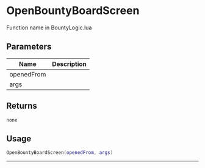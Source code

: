 # OpenBountyBoardScreen

Function name in BountyLogic.lua

## Parameters

| Name       | Description |
| ---------- | ----------- |
| openedFrom |             |
| args       |             |

## Returns

`none`

## Usage

```lua
OpenBountyBoardScreen(openedFrom, args)
```

---
